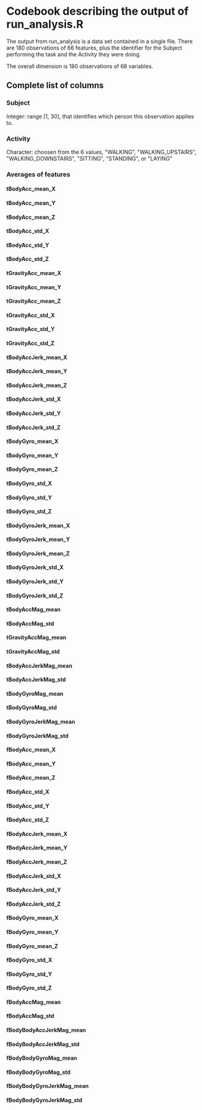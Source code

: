 # Codebook describing the output of run_analysis.R

The output from run_analysis is a data set contained in a single file.
There are 180 observations of 66 features, plus the identifier for the
Subject performing the task and the Activity they were doing.

The overall dimension is 180 observations of 68 variables.

## Complete list of columns

### Subject
Integer: range [1, 30], that identifies which person this observation
applies to.

### Activity
Character: choosen from the 6 values, "WALKING", "WALKING_UPSTAIRS",
"WALKING_DOWNSTAIRS", "SITTING", "STANDING", or "LAYING"

### Averages of features

#### tBodyAcc_mean_X
#### tBodyAcc_mean_Y
#### tBodyAcc_mean_Z
#### tBodyAcc_std_X
#### tBodyAcc_std_Y
#### tBodyAcc_std_Z
#### tGravityAcc_mean_X
#### tGravityAcc_mean_Y
#### tGravityAcc_mean_Z
#### tGravityAcc_std_X
#### tGravityAcc_std_Y
#### tGravityAcc_std_Z
#### tBodyAccJerk_mean_X
#### tBodyAccJerk_mean_Y
#### tBodyAccJerk_mean_Z
#### tBodyAccJerk_std_X
#### tBodyAccJerk_std_Y
#### tBodyAccJerk_std_Z
#### tBodyGyro_mean_X
#### tBodyGyro_mean_Y
#### tBodyGyro_mean_Z
#### tBodyGyro_std_X
#### tBodyGyro_std_Y
#### tBodyGyro_std_Z
#### tBodyGyroJerk_mean_X
#### tBodyGyroJerk_mean_Y
#### tBodyGyroJerk_mean_Z
#### tBodyGyroJerk_std_X
#### tBodyGyroJerk_std_Y
#### tBodyGyroJerk_std_Z
#### tBodyAccMag_mean
#### tBodyAccMag_std
#### tGravityAccMag_mean
#### tGravityAccMag_std
#### tBodyAccJerkMag_mean
#### tBodyAccJerkMag_std
#### tBodyGyroMag_mean
#### tBodyGyroMag_std
#### tBodyGyroJerkMag_mean
#### tBodyGyroJerkMag_std
#### fBodyAcc_mean_X
#### fBodyAcc_mean_Y
#### fBodyAcc_mean_Z
#### fBodyAcc_std_X
#### fBodyAcc_std_Y
#### fBodyAcc_std_Z
#### fBodyAccJerk_mean_X
#### fBodyAccJerk_mean_Y
#### fBodyAccJerk_mean_Z
#### fBodyAccJerk_std_X
#### fBodyAccJerk_std_Y
#### fBodyAccJerk_std_Z
#### fBodyGyro_mean_X
#### fBodyGyro_mean_Y
#### fBodyGyro_mean_Z
#### fBodyGyro_std_X
#### fBodyGyro_std_Y
#### fBodyGyro_std_Z
#### fBodyAccMag_mean
#### fBodyAccMag_std
#### fBodyBodyAccJerkMag_mean
#### fBodyBodyAccJerkMag_std
#### fBodyBodyGyroMag_mean
#### fBodyBodyGyroMag_std
#### fBodyBodyGyroJerkMag_mean
#### fBodyBodyGyroJerkMag_std
